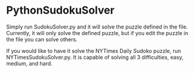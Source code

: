 # PythonSudokuSolver

Simply run SudokuSolver.py and it will solve the puzzle defined in the file. Currently, it will only solve the defined puzzle, but if you edit the puzzle in the file you can solve others.

If you would like to have it solve the NYTimes Daily Sudoko puzzle, run NYTimesSudokuSolver.py. It is capable of solving all 3 difficulties, easy, medium, and hard.
